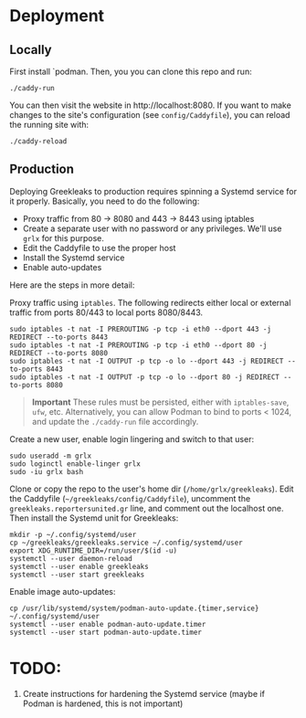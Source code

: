 # Deployment

## Locally

First install `podman. Then, you you can clone this repo and run:

```
./caddy-run
```

You can then visit the website in http://localhost:8080.
If you want to make changes to the site's configuration (see
`config/Caddyfile`), you can reload the running site with:

```
./caddy-reload
```

## Production

Deploying Greekleaks to production requires spinning a Systemd service for it
properly. Basically, you need to do the following:

* Proxy traffic from 80 -> 8080 and 443 -> 8443 using iptables
* Create a separate user with no password or any privileges. We'll use `grlx`
  for this purpose.
* Edit the Caddyfile to use the proper host
* Install the Systemd service
* Enable auto-updates

Here are the steps in more detail:

Proxy traffic using `iptables`. The following redirects either local or external
traffic from ports 80/443 to local ports 8080/8443.

```
sudo iptables -t nat -I PREROUTING -p tcp -i eth0 --dport 443 -j REDIRECT --to-ports 8443
sudo iptables -t nat -I PREROUTING -p tcp -i eth0 --dport 80 -j REDIRECT --to-ports 8080
sudo iptables -t nat -I OUTPUT -p tcp -o lo --dport 443 -j REDIRECT --to-ports 8443
sudo iptables -t nat -I OUTPUT -p tcp -o lo --dport 80 -j REDIRECT --to-ports 8080
```

> **Important**
> These rules must be persisted, either with `iptables-save`, `ufw`, etc.
> Alternatively, you can allow Podman to bind to ports < 1024, and update the
> `./caddy-run` file accordingly.

Create a new user, enable login lingering and switch to that user:

```
sudo useradd -m grlx
sudo loginctl enable-linger grlx
sudo -iu grlx bash
```

Clone or copy the repo to the user's home dir (`/home/grlx/greekleaks`).  Edit
the Caddyfile (`~/greekleaks/config/Caddyfile`), uncomment the
`greekleaks.reportersunited.gr` line, and comment out the localhost one. Then
install the Systemd unit for Greekleaks:

```
mkdir -p ~/.config/systemd/user
cp ~/greekleaks/greekleaks.service ~/.config/systemd/user
export XDG_RUNTIME_DIR=/run/user/$(id -u)
systemctl --user daemon-reload
systemctl --user enable greekleaks
systemctl --user start greekleaks
```

Enable image auto-updates:

```
cp /usr/lib/systemd/system/podman-auto-update.{timer,service} ~/.config/systemd/user
systemctl --user enable podman-auto-update.timer
systemctl --user start podman-auto-update.timer
```

# TODO:

1. Create instructions for hardening the Systemd service (maybe if Podman is
   hardened, this is not important)
